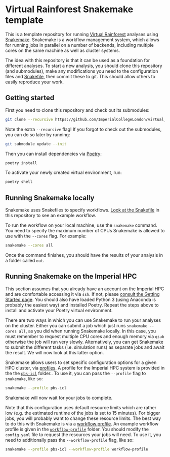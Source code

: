 # Virtual Rainforest Snakemake template

This is a template repository for running [Virtual Rainforest] analyses using
[Snakemake]. Snakemake is a workflow management system, which allows for running jobs in
parallel on a number of backends, including multiple cores on the same machine as well
as cluster systems.

The idea with this repository is that it can be used as a foundation for different
analyses. To start a new analysis, you should clone this repository (and submodules),
make any modifications you need to the configuration files and [Snakefile], then commit
these to git. This should allow others to easily reproduce your work.

## Getting started

First you need to clone this repository and check out its submodules:

```sh
git clone --recursive https://github.com/ImperialCollegeLondon/virtual_rainforest_snakemake_template.git
```

Note the extra `--recursive` flag! If you forgot to check out the submodules, you can do
so later by running:

```sh
git submodule update --init
```

Then you can install dependencies via [Poetry]:

```sh
poetry install
```

To activate your newly created virtual environment, run:

```sh
poetry shell
```

## Running Snakemake locally

Snakemake uses Snakefiles to specify workflows. [Look at the Snakefile] in this
repository to see an example workflow.

To run the workflow on your local machine, use the `snakemake` command. You need to
specify the maximum number of CPUs Snakemake is allowed to use with the `--cores` flag.
For example:

```sh
snakemake --cores all
```

Once the command finishes, you should have the results of your analysis in a folder
called `out`.

## Running Snakemake on the Imperial HPC

This section assumes that you already have an account on the Imperial HPC and are
comfortable accessing it via `ssh`. If not, please [consult the Getting Started page].
You should also have loaded Python 3 (using Anaconda is probably the easiest way) and
installed Poetry. Repeat the steps above to install and activate your Poetry virtual
environment.

There are two ways in which you can use Snakemake to run your analyses on the cluster.
Either you can submit a job which just runs `snakemake --cores all`, as you did when
running Snakemake locally. In this case, you must remember to request multiple CPU cores
and enough memory via `qsub` otherwise the job will run very slowly. Alternatively, you
can get Snakemake to submit the different tasks (i.e. simulation runs) as separate jobs
and await the result. We will now look at this latter option.

Snakemake allows users to set specific configuration options for a given HPC cluster,
via [profiles]. A profile for the Imperial HPC system is provided in the the [`pbs-icl`]
folder.. To use it, you can pass the `--profile` flag to `snakemake`, like so:

```sh
snakemake --profile pbs-icl
```

Snakemake will now wait for your jobs to complete.

Note that this configuration uses default resource limits which are rather low (e.g. the
estimated runtime of the jobs is set to 15 minutes). For bigger jobs, you will probably
want to change these resource limits. The best way to do this with Snakemake is via a
[workflow profile]. An example workflow profile is given in the [`workflow-profile`]
folder. You should modify the `config.yaml` file to request the resources your jobs will
need. To use it, you need to additionally pass the `--workflow-profile` flag, like so:

```sh
snakemake --profile pbs-icl --workflow-profile workflow-profile
```

[consult the Getting Started Page]: https://wiki.imperial.ac.uk/display/HPC/Getting+started
[Look at the Snakefile]: ./Snakefile
[`pbs-icl`]: ./pbs-icl
[Poetry]: https://python-poetry.org/
[profiles]: https://snakemake.readthedocs.io/en/stable/executing/cli.html#profiles
[Snakefile]: ./Snakefile
[Snakemake]: https://snakemake.readthedocs.io/en/stable/
[Virtual Rainforest]: https://github.com/ImperialCollegeLondon/virtual_rainforest
[workflow profile]: https://snakemake.readthedocs.io/en/stable/executing/cli.html#profiles
[`workflow-profile`]: ./workflow-profile
